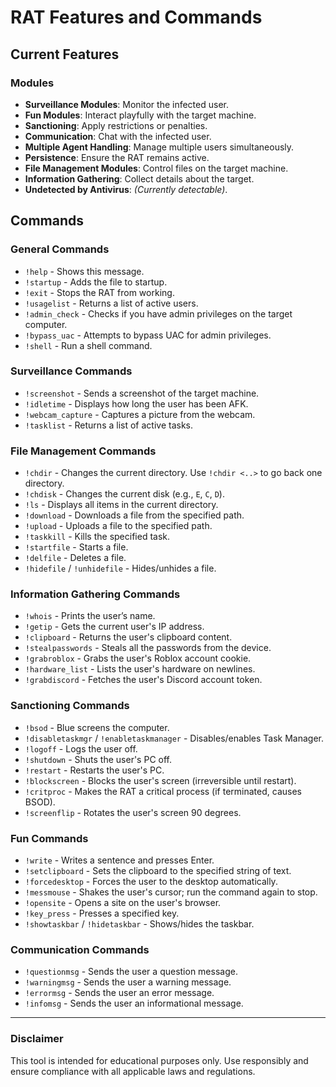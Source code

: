# RAT Features and Commands

## Current Features

### Modules
- **Surveillance Modules**: Monitor the infected user.
- **Fun Modules**: Interact playfully with the target machine.
- **Sanctioning**: Apply restrictions or penalties.
- **Communication**: Chat with the infected user.
- **Multiple Agent Handling**: Manage multiple users simultaneously.
- **Persistence**: Ensure the RAT remains active.
- **File Management Modules**: Control files on the target machine.
- **Information Gathering**: Collect details about the target.
- **Undetected by Antivirus**: *(Currently detectable)*.

## Commands

### General Commands
- `!help` - Shows this message.
- `!startup` - Adds the file to startup.
- `!exit` - Stops the RAT from working.
- `!usagelist` - Returns a list of active users.
- `!admin_check` - Checks if you have admin privileges on the target computer.
- `!bypass_uac` - Attempts to bypass UAC for admin privileges.
- `!shell` - Run a shell command.

### Surveillance Commands
- `!screenshot` - Sends a screenshot of the target machine.
- `!idletime` - Displays how long the user has been AFK.
- `!webcam_capture` - Captures a picture from the webcam.
- `!tasklist` - Returns a list of active tasks.

### File Management Commands
- `!chdir` - Changes the current directory. Use `!chdir <..>` to go back one directory.
- `!chdisk` - Changes the current disk (e.g., `E`, `C`, `D`).
- `!ls` - Displays all items in the current directory.
- `!download` - Downloads a file from the specified path.
- `!upload` - Uploads a file to the specified path.
- `!taskkill` - Kills the specified task.
- `!startfile` - Starts a file.
- `!delfile` - Deletes a file.
- `!hidefile` / `!unhidefile` - Hides/unhides a file.

### Information Gathering Commands
- `!whois` - Prints the user’s name.
- `!getip` - Gets the current user's IP address.
- `!clipboard` - Returns the user's clipboard content.
- `!stealpasswords` - Steals all the passwords from the device.
- `!grabroblox` - Grabs the user's Roblox account cookie.
- `!hardware_list` - Lists the user's hardware on newlines.
- `!grabdiscord` - Fetches the user's Discord account token.

### Sanctioning Commands
- `!bsod` - Blue screens the computer.
- `!disabletaskmgr` / `!enabletaskmanager` - Disables/enables Task Manager.
- `!logoff` - Logs the user off.
- `!shutdown` - Shuts the user's PC off.
- `!restart` - Restarts the user's PC.
- `!blockscreen` - Blocks the user's screen (irreversible until restart).
- `!critproc` - Makes the RAT a critical process (if terminated, causes BSOD).
- `!screenflip` - Rotates the user's screen 90 degrees.

### Fun Commands
- `!write` - Writes a sentence and presses Enter.
- `!setclipboard` - Sets the clipboard to the specified string of text.
- `!forcedesktop` - Forces the user to the desktop automatically.
- `!messmouse` - Shakes the user's cursor; run the command again to stop.
- `!opensite` - Opens a site on the user's browser.
- `!key_press` - Presses a specified key.
- `!showtaskbar` / `!hidetaskbar` - Shows/hides the taskbar.

### Communication Commands
- `!questionmsg` - Sends the user a question message.
- `!warningmsg` - Sends the user a warning message.
- `!errormsg` - Sends the user an error message.
- `!infomsg` - Sends the user an informational message.

---

### Disclaimer
This tool is intended for educational purposes only. Use responsibly and ensure compliance with all applicable laws and regulations.
